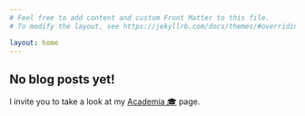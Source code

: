```yaml
---
# Feel free to add content and custom Front Matter to this file.
# To modify the layout, see https://jekyllrb.com/docs/themes/#overriding-theme-defaults

layout: home
--- 
```


## No blog posts yet!

I invite you to take a look at my [Academia 🎓](/academia) page.
